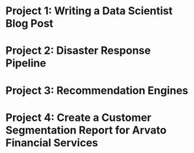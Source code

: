 # Project 1: Writing a Data Scientist Blog Post

# Project 2: Disaster Response Pipeline

# Project 3: Recommendation Engines

# Project 4: Create a Customer Segmentation Report for Arvato Financial Services

